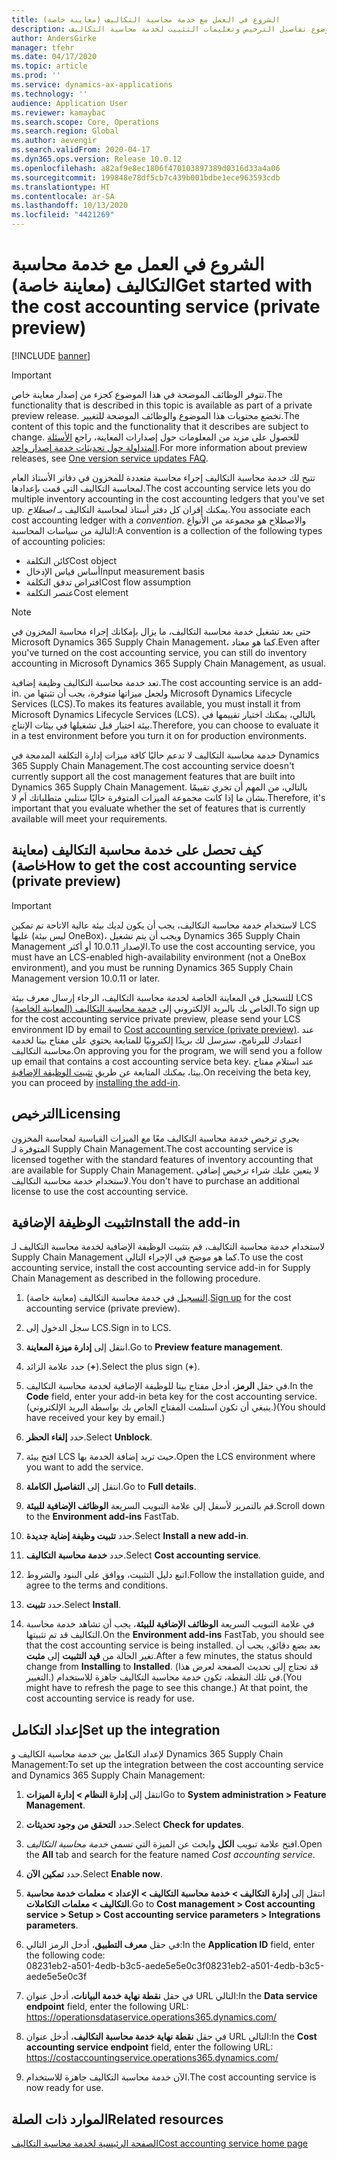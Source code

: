 ```yaml
---
title: الشروع في العمل مع خدمة محاسبة التكاليف (معاينة خاصة)
description: يوفر هذا الموضوع تفاصيل الترخيص وتعليمات التثبيت لخدمة محاسبة التكاليف.
author: AndersGirke
manager: tfehr
ms.date: 04/17/2020
ms.topic: article
ms.prod: ''
ms.service: dynamics-ax-applications
ms.technology: ''
audience: Application User
ms.reviewer: kamaybac
ms.search.scope: Core, Operations
ms.search.region: Global
ms.author: aevengir
ms.search.validFrom: 2020-04-17
ms.dyn365.ops.version: Release 10.0.12
ms.openlocfilehash: a82af9e8ec1806f470103897389d0316d33a4a06
ms.sourcegitcommit: 199848e78df5cb7c439b001bdbe1ece963593cdb
ms.translationtype: HT
ms.contentlocale: ar-SA
ms.lasthandoff: 10/13/2020
ms.locfileid: "4421269"
---
```

# <a name="get-started-with-the-cost-accounting-service-private-preview"></a><span data-ttu-id="28497-103">الشروع في العمل مع خدمة محاسبة التكاليف (معاينة خاصة)</span><span class="sxs-lookup"><span data-stu-id="28497-103">Get started with the cost accounting service (private preview)</span></span>

[!INCLUDE [banner](../includes/banner.md)]

> [!IMPORTANT]
> <span data-ttu-id="28497-104">تتوفر الوظائف الموضحة في هذا الموضوع كجزء من إصدار معاينة خاص.</span><span class="sxs-lookup"><span data-stu-id="28497-104">The functionality that is described in this topic is available as part of a private preview release.</span></span> <span data-ttu-id="28497-105">تخضع محتويات هذا الموضوع والوظائف الموضحة للتغيير.</span><span class="sxs-lookup"><span data-stu-id="28497-105">The content of this topic and the functionality that it describes are subject to change.</span></span> <span data-ttu-id="28497-106">للحصول على مزيد من المعلومات حول إصدارات المعاينة، راجع [الأسئلة المتداولة حول تحديثات خدمة إصدار واحد](../../fin-ops-core/fin-ops/get-started/one-version.md).</span><span class="sxs-lookup"><span data-stu-id="28497-106">For more information about preview releases, see [One version service updates FAQ](../../fin-ops-core/fin-ops/get-started/one-version.md).</span></span>

<span data-ttu-id="28497-107">تتيح لك خدمة محاسبة التكاليف إجراء محاسبة متعددة للمخزون في دفاتر الأستاذ العام لمحاسبة التكاليف التي قمت بإعدادها.</span><span class="sxs-lookup"><span data-stu-id="28497-107">The cost accounting service lets you do multiple inventory accounting in the cost accounting ledgers that you've set up.</span></span> <span data-ttu-id="28497-108">يمكنك إقران كل دفتر أستاذ لمحاسبة التكاليف بـ *اصطلاح*.</span><span class="sxs-lookup"><span data-stu-id="28497-108">You associate each cost accounting ledger with a *convention*.</span></span> <span data-ttu-id="28497-109">والاصطلاح هو مجموعة من الأنواع التالية من سياسات المحاسبة:</span><span class="sxs-lookup"><span data-stu-id="28497-109">A convention is a collection of the following types of accounting policies:</span></span>

- <span data-ttu-id="28497-110">كائن التكلفة</span><span class="sxs-lookup"><span data-stu-id="28497-110">Cost object</span></span>
- <span data-ttu-id="28497-111">أساس قياس الإدخال</span><span class="sxs-lookup"><span data-stu-id="28497-111">Input measurement basis</span></span>
- <span data-ttu-id="28497-112">افتراض تدفق التكلفة</span><span class="sxs-lookup"><span data-stu-id="28497-112">Cost flow assumption</span></span>
- <span data-ttu-id="28497-113">عنصر التكلفة</span><span class="sxs-lookup"><span data-stu-id="28497-113">Cost element</span></span>

> [!NOTE]
> <span data-ttu-id="28497-114">حتى بعد تشغيل خدمة محاسبة التكاليف، ما يزال بإمكانك إجراء محاسبة المخزون في Microsoft Dynamics 365 Supply Chain Management، كما هو معتاد.</span><span class="sxs-lookup"><span data-stu-id="28497-114">Even after you've turned on the cost accounting service, you can still do  inventory accounting in Microsoft Dynamics 365 Supply Chain Management, as usual.</span></span>

<span data-ttu-id="28497-115">تعد خدمة محاسبة التكاليف وظيفة إضافية.</span><span class="sxs-lookup"><span data-stu-id="28497-115">The cost accounting service is an add-in.</span></span> <span data-ttu-id="28497-116">ولجعل ميزاتها متوفرة، يجب أن تثبتها من Microsoft Dynamics Lifecycle Services (LCS).</span><span class="sxs-lookup"><span data-stu-id="28497-116">To makes its features available, you must install it from Microsoft Dynamics Lifecycle Services (LCS).</span></span> <span data-ttu-id="28497-117">بالتالي، يمكنك اختيار تقييمها في بيئة اختبار قبل تشغيلها في بيئات الإنتاج.</span><span class="sxs-lookup"><span data-stu-id="28497-117">Therefore, you can choose to evaluate it in a test environment before you turn it on for production environments.</span></span>

<span data-ttu-id="28497-118">خدمة محاسبة التكاليف لا تدعم حاليًا كافة ميزات إدارة التكلفة المدمجة في Dynamics 365 Supply Chain Management.</span><span class="sxs-lookup"><span data-stu-id="28497-118">The cost accounting service doesn't currently support all the cost management features that are built into Dynamics 365 Supply Chain Management.</span></span> <span data-ttu-id="28497-119">بالتالي، من المهم أن تجري تقييمًا بشأن ما إذا كانت مجموعة الميزات المتوفرة حاليًا ستلبي متطلباتك أم لا.</span><span class="sxs-lookup"><span data-stu-id="28497-119">Therefore, it's important that you evaluate whether the set of features that is currently available will meet your requirements.</span></span>

## <a name="how-to-get-the-cost-accounting-service-private-preview"></a><a name="sign-up"></a><span data-ttu-id="28497-120">كيف تحصل على خدمة محاسبة التكاليف (معاينة خاصة)</span><span class="sxs-lookup"><span data-stu-id="28497-120">How to get the cost accounting service (private preview)</span></span>

> [!IMPORTANT]
> <span data-ttu-id="28497-121">لاستخدام خدمة محاسبة التكاليف، يجب أن يكون لديك بيئة عالية الاتاحة تم تمكين LCS عليها (ليس بيئة OneBox)، ويجب أن يتم تشغيل Dynamics 365 Supply Chain Management الإصدار 10.0.11 أو أكثر.</span><span class="sxs-lookup"><span data-stu-id="28497-121">To use the cost accounting service, you must have an LCS-enabled high-availability environment (not a OneBox environment), and you must be running Dynamics 365 Supply Chain Management version 10.0.11 or later.</span></span>

<span data-ttu-id="28497-122">للتسجيل في المعاينة الخاصة لخدمة محاسبة التكاليف، الرجاء إرسال معرف بيئة LCS الخاص بك بالبريد الإلكتروني إلى [خدمة محاسبة التكاليف (المعاينة الخاصة)](mailto:aevengir@microsoft.com?subject=Cost%20accounting%20service%20%28private%20preview%29).</span><span class="sxs-lookup"><span data-stu-id="28497-122">To sign up for the cost accounting service private preview, please send your LCS environment ID by email to [Cost accounting service (private preview)](mailto:aevengir@microsoft.com?subject=Cost%20accounting%20service%20%28private%20preview%29).</span></span> <span data-ttu-id="28497-123">عند اعتمادك للبرنامج، سنرسل لك بريدًا إلكترونيًا للمتابعة يحتوي على مفتاح بيتا لخدمة محاسبة التكاليف.</span><span class="sxs-lookup"><span data-stu-id="28497-123">On approving you for the program, we will send you a follow up email that contains a cost accounting service beta key.</span></span> <span data-ttu-id="28497-124">عند استلام مفتاح بيتا، يمكنك المتابعة عن طريق [تثبيت الوظيفة الإضافية](#install).</span><span class="sxs-lookup"><span data-stu-id="28497-124">On receiving the beta key, you can proceed by [installing the add-in](#install).</span></span>

## <a name="licensing"></a><span data-ttu-id="28497-125">الترخيص</span><span class="sxs-lookup"><span data-stu-id="28497-125">Licensing</span></span>

<span data-ttu-id="28497-126">يجري ترخيص خدمة محاسبة التكاليف معًا مع الميزات القياسية لمحاسبة المخزون المتوفرة لـ Supply Chain Management.</span><span class="sxs-lookup"><span data-stu-id="28497-126">The cost accounting service is licensed together with the standard features of inventory accounting that are available for Supply Chain Management.</span></span> <span data-ttu-id="28497-127">لا يتعين عليك شراء ترخيص إضافي لاستخدام خدمة محاسبة التكاليف.</span><span class="sxs-lookup"><span data-stu-id="28497-127">You don't have to purchase an additional license to use the cost accounting service.</span></span>

## <a name="install-the-add-in"></a><a name="install"></a><span data-ttu-id="28497-128">تثبيت الوظيفة الإضافية</span><span class="sxs-lookup"><span data-stu-id="28497-128">Install the add-in</span></span>

<span data-ttu-id="28497-129">لاستخدام خدمة محاسبة التكاليف، قم بتثبيت الوظيفة الإضافية لخدمة محاسبة التكاليف لـ Supply Chain Management كما هو موضح في الإجراء التالي.</span><span class="sxs-lookup"><span data-stu-id="28497-129">To use the cost accounting service, install the cost accounting service add-in for Supply Chain Management as described in the following procedure.</span></span>

1. <span data-ttu-id="28497-130">[التسجيل](#sign-up) في خدمة محاسبة التكاليف (معاينة خاصة).</span><span class="sxs-lookup"><span data-stu-id="28497-130">[Sign up](#sign-up) for the cost accounting service (private preview).</span></span>

1. <span data-ttu-id="28497-131">سجل الدخول إلى LCS.</span><span class="sxs-lookup"><span data-stu-id="28497-131">Sign in to LCS.</span></span>

1. <span data-ttu-id="28497-132">انتقل إلى **إدارة ميزة المعاينة**.</span><span class="sxs-lookup"><span data-stu-id="28497-132">Go to **Preview feature management**.</span></span>

1. <span data-ttu-id="28497-133">حدد علامة الزائد (**+**).</span><span class="sxs-lookup"><span data-stu-id="28497-133">Select the plus sign (**+**).</span></span>

1. <span data-ttu-id="28497-134">في حقل **الرمز**، أدخل مفتاح بيتا للوظيفة الإضافية لخدمة محاسبة التكاليف.</span><span class="sxs-lookup"><span data-stu-id="28497-134">In the **Code** field, enter your add-in beta key for the cost accounting service.</span></span> <span data-ttu-id="28497-135">(ينبغي أن تكون استلمت المفتاح الخاص بك بواسطة البريد الإلكتروني.)</span><span class="sxs-lookup"><span data-stu-id="28497-135">(You should have received your key by email.)</span></span>

1. <span data-ttu-id="28497-136">حدد **إلغاء الحظر**.</span><span class="sxs-lookup"><span data-stu-id="28497-136">Select **Unblock**.</span></span>

1. <span data-ttu-id="28497-137">افتح بيئة LCS حيث تريد إضافة الخدمة بها.</span><span class="sxs-lookup"><span data-stu-id="28497-137">Open the LCS environment where you want to add the service.</span></span>

1. <span data-ttu-id="28497-138">انتقل إلى **التفاصيل الكاملة**.</span><span class="sxs-lookup"><span data-stu-id="28497-138">Go to **Full details**.</span></span>

1. <span data-ttu-id="28497-139">قم بالتمرير لأسفل إلى علامة التبويب السريعة **الوظائف الإضافية للبيئة**.</span><span class="sxs-lookup"><span data-stu-id="28497-139">Scroll down to the **Environment add-ins** FastTab.</span></span>

1. <span data-ttu-id="28497-140">حدد **تثبيت وظيفة إضاية جديدة**.</span><span class="sxs-lookup"><span data-stu-id="28497-140">Select **Install a new add-in**.</span></span>

1. <span data-ttu-id="28497-141">حدد **خدمة محاسبة التكاليف**.</span><span class="sxs-lookup"><span data-stu-id="28497-141">Select **Cost accounting service**.</span></span>

1. <span data-ttu-id="28497-142">اتبع دليل التثبيت، ووافق على البنود والشروط.</span><span class="sxs-lookup"><span data-stu-id="28497-142">Follow the installation guide, and agree to the terms and conditions.</span></span>

1. <span data-ttu-id="28497-143">حدد **تثبيت**.</span><span class="sxs-lookup"><span data-stu-id="28497-143">Select **Install**.</span></span>

1. <span data-ttu-id="28497-144">في علامة التبويب السريعة **الوظائف الإضافية للبيئة**، يجب أن تشاهد خدمة محاسبة التكاليف قد تم تثبيتها.</span><span class="sxs-lookup"><span data-stu-id="28497-144">On the **Environment add-ins** FastTab, you should see that the cost accounting service is being installed.</span></span> <span data-ttu-id="28497-145">بعد بضع دقائق، يجب أن تغير الحالة من **قيد التثبيت** إلى **مثبت**.</span><span class="sxs-lookup"><span data-stu-id="28497-145">After a few minutes, the status should change from **Installing** to **Installed**.</span></span> <span data-ttu-id="28497-146">(قد تحتاج إلى تحديث الصفحة لعرض هذا التغيير.) في تلك النقطة، تكون خدمة محاسبة التكاليف جاهزة للاستخدام.</span><span class="sxs-lookup"><span data-stu-id="28497-146">(You might have to refresh the page to see this change.) At that point, the cost accounting service is ready for use.</span></span>

## <a name="set-up-the-integration"></a><span data-ttu-id="28497-147">إعداد التكامل</span><span class="sxs-lookup"><span data-stu-id="28497-147">Set up the integration</span></span>

<span data-ttu-id="28497-148">لإعداد التكامل بين خدمة محاسبة الكاليف و Dynamics 365 Supply Chain Management:</span><span class="sxs-lookup"><span data-stu-id="28497-148">To set up the integration between the cost accounting service and Dynamics 365 Supply Chain Management:</span></span>

1. <span data-ttu-id="28497-149">انتقل إلى **إدارة النظام > إدارة الميزات**</span><span class="sxs-lookup"><span data-stu-id="28497-149">Go to **System administration > Feature Management**.</span></span>

1. <span data-ttu-id="28497-150">حدد **التحقق من وجود تحديثات**.</span><span class="sxs-lookup"><span data-stu-id="28497-150">Select **Check for updates**.</span></span>

1. <span data-ttu-id="28497-151">افتح علامة تبويب **الكل** وابحث عن الميزة التي تسمى *خدمة محاسبة التكاليف*.</span><span class="sxs-lookup"><span data-stu-id="28497-151">Open the **All** tab and search for the feature named *Cost accounting service*.</span></span>

1. <span data-ttu-id="28497-152">حدد **تمكين الآن**.</span><span class="sxs-lookup"><span data-stu-id="28497-152">Select **Enable now**.</span></span>

1. <span data-ttu-id="28497-153">انتقل إلى **إدارة التكاليف > خدمة محاسبة التكاليف > الإعداد > معلمات خدمة محاسبة التكاليف > معلمات التكاملات**.</span><span class="sxs-lookup"><span data-stu-id="28497-153">Go to **Cost management > Cost accounting service > Setup > Cost accounting service parameters > Integrations parameters**.</span></span>

1. <span data-ttu-id="28497-154">في حقل **معرف التطبيق**، أدخل الرمز التالي:</span><span class="sxs-lookup"><span data-stu-id="28497-154">In the **Application ID** field, enter the following code:</span></span><br> <span data-ttu-id="28497-155">08231eb2-a501-4edb-b3c5-aede5e5e0c3f</span><span class="sxs-lookup"><span data-stu-id="28497-155">08231eb2-a501-4edb-b3c5-aede5e5e0c3f</span></span>

1. <span data-ttu-id="28497-156">في حقل **نقطة نهاية خدمة البيانات**، أدخل عنوان URL التالي:</span><span class="sxs-lookup"><span data-stu-id="28497-156">In the **Data service endpoint** field, enter the following URL:</span></span><br>https://operationsdataservice.operations365.dynamics.com/

1. <span data-ttu-id="28497-157">في حقل **نقطة نهاية خدمة محاسبة التكاليف**، أدخل عنوان URL التالي:</span><span class="sxs-lookup"><span data-stu-id="28497-157">In the **Cost accounting service endpoint** field, enter the following URL:</span></span><br>https://costaccountingservice.operations365.dynamics.com/

1. <span data-ttu-id="28497-158">الآن خدمة محاسبة التكاليف جاهزة للاستخدام.</span><span class="sxs-lookup"><span data-stu-id="28497-158">The cost accounting service is now ready for use.</span></span>

## <a name="related-resources"></a><span data-ttu-id="28497-159">الموارد ذات الصلة</span><span class="sxs-lookup"><span data-stu-id="28497-159">Related resources</span></span>

[<span data-ttu-id="28497-160">الصفحة الرئيسية لخدمة محاسبة التكاليف</span><span class="sxs-lookup"><span data-stu-id="28497-160">Cost accounting service home page</span></span>](cost-accounting-service-home.md)
